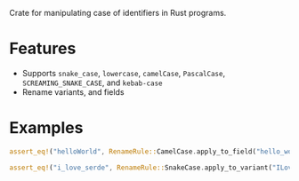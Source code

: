Crate for manipulating case of identifiers in Rust programs.

# Features
* Supports `snake_case`, `lowercase`, `camelCase`, 
  `PascalCase`, `SCREAMING_SNAKE_CASE`, and `kebab-case`
* Rename variants, and fields

# Examples
```rust
assert_eq!("helloWorld", RenameRule::CamelCase.apply_to_field("hello_world"));

assert_eq!("i_love_serde", RenameRule::SnakeCase.apply_to_variant("ILoveSerde"));
```